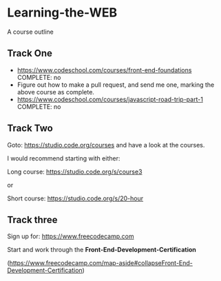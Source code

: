 # Learning-the-WEB
A course outline

## Track One

 - https://www.codeschool.com/courses/front-end-foundations COMPLETE: no
 - Figure out how to make a pull request, and send me one, marking the above course as complete.
 - https://www.codeschool.com/courses/javascript-road-trip-part-1 COMPLETE: no

## Track Two

 Goto: https://studio.code.org/courses and have a look at the courses.
 
 I would recommend starting with either: 
 
 Long course: https://studio.code.org/s/course3
 
 or
 
 Short course: https://studio.code.org/s/20-hour
 
 
 ## Track three
 
 Sign up for: https://www.freecodecamp.com
 
 Start and work through the **Front-End-Development-Certification**
 
 (https://www.freecodecamp.com/map-aside#collapseFront-End-Development-Certification)
 
